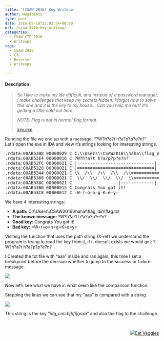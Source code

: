 ```yaml
---
title: '[CSAW 2016] Key Writeup'
author: Megabeets
type: post
date: 2016-09-18T22:02:54+00:00
url: /csaw-2016-key-writeup/
categories:
  - CSAW CTF 2016
  - Writeups
tags:
  - CSAW-2016
  - CTF
  - Reverse
  - Writeups

---
```

#### **Description:**

> _So I like to make my life difficult, and instead of a password manager, I make challenges that keep my secrets hidden. I forgot how to solve this one and it is the key to my house&#8230; Can you help me out? It&#8217;s getting a little cold out here._
> 
> _NOTE: Flag is not in normal flag format._
> 
> <div class="chal-files">
>   <em><a class="chal-file" href="https://ctf.csaw.io/static/uploads/6c3bc1cb1618348f549dd059ed2bf23d/key.exe" target="_blank">key.exe</a></em>
> </div>

<div class="chal-files">
</div>

<div class="chal-files">
  Running the file we end up with a message: &#8220;?W?h?a?t h?a?p?p?e?n?&#8221;
</div>

<div class="chal-files">
  Let&#8217;s open the exe in IDA and view it&#8217;s strings looking for interesting strings.
</div>

<div class="chal-files">
</div>

<div class="chal-files">
  <pre class="lang:asm decode:true ">.rdata:00AB52B8 00000029 C C:\\Users\\CSAW2016\\haha\\flag_dir\\flag.txt
.rdata:00AB52E4 00000016 C ?W?h?a?t h?a?p?p?e?n?                        
.rdata:00AB52FC 00000021 C |------------------------------|             
.rdata:00AB5320 00000021 C |==============================|             
.rdata:00AB5344 00000021 C \\  /\\  /\\  /\\  /\\==============|        
.rdata:00AB5368 00000021 C  \\/  \\/  \\/  \\/  \\=============|        
.rdata:00AB538C 00000021 C                  |-------------|             
.rdata:00AB53B0 00000015 C Congrats You got it!                         
.rdata:00AB53C8 00000012 C =W=r=o=n=g=K=e=y=</pre>
  
  <p>
    We have 4 interesting strings:
  </p>
  
  <ul>
    <li>
      <strong>A path: </strong>C:\\Users\\CSAW2016\\haha\\flag_dir\\flag.txt
    </li>
    <li>
      <strong>The known message: </strong>?W?h?a?t h?a?p?p?e?n?
    </li>
    <li>
      <strong>Good key: </strong>Congrats You got it!
    </li>
    <li>
      <strong>Bad key:</strong> =W=r=o=n=g=K=e=y=
    </li>
  </ul>
  
  <p>
    Visiting the function that uses the path string (X-ref) we understand the program is trying to read the key from it, if it doesn&#8217;t exists we would get: ?W?h?a?t h?a?p?p?e?n?
  </p>
  
  <p>
    I Created the txt file with &#8220;aaa&#8221; inside and ran again, this time I set a breakpoint before the decision whether to jump to the success or failure message.
  </p>
  
  <p>
    <img src="../uploads/asm_key_csaw.png" />
  </p>
  
  <p>
    Now let&#8217;s see what we have in what seem like the comparison function.
  </p>
  
  <p>
    Stepping the lines we can see that my &#8220;aaa&#8221; is compared with a string.
  </p>
  
  <p>
    <img src="../uploads/csaw_key_eax.png" />
  </p>
  
  <p>
    This string is the key &#8220;<em>idg_cni~bjbfi|gsxb</em>&#8221; and also the flag to the challenge.
  </p>
  
  <p>
    &nbsp;
  </p>
  
  <div class="nf-post-footer">
    <p style="text-align: right">
      <a href="https://www.megabeets.net/about.html#vegan"><img src="../uploads/megabeets_inline_logo.png" />Eat Veggies</a>
    </p>
  </div>